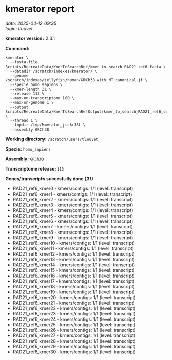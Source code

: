 # kmerator report
*date: 2025-04-12 09:35*  
*login: tlouvet*

**kmerator version:** 2.3.1

**Command:**

```
kmerator \
  --fasta-file Scripts/RecreateData/KmerToSearchRef/kmer_to_search_RAD21_ref6.fasta \
  --datadir /scratch/indexes/kmerator/ \
  --genome /scratch/indexes/jellyfish/human/GRCh38_with_MT_canonical.jf \
  --specie homo_sapiens \
  --kmer-length 31 \
  --release 113 \
  --max-on-transcriptome 100 \
  --max-on-genome 1 \
  --output Scripts/RecreateData/KmerToSearchRefOutput/kmer_to_search_RAD21_ref6_output \
  --thread 1 \
  --tmpdir /tmp/kmerator_jcskr38f \
  --assembly GRCh38
```

**Working directory:** `/scratch/users/tlouvet`

**Specie:** `homo_sapiens`

**Assembly:** `GRCh38`

**Transcriptome release:** `113`

**Genes/transcripts succesfully done (31)**

- RAD21_ref6_kmer0 - kmers/contigs: 1/1 (level: transcript)
- RAD21_ref6_kmer1 - kmers/contigs: 1/1 (level: transcript)
- RAD21_ref6_kmer2 - kmers/contigs: 1/1 (level: transcript)
- RAD21_ref6_kmer3 - kmers/contigs: 1/1 (level: transcript)
- RAD21_ref6_kmer4 - kmers/contigs: 1/1 (level: transcript)
- RAD21_ref6_kmer5 - kmers/contigs: 1/1 (level: transcript)
- RAD21_ref6_kmer6 - kmers/contigs: 1/1 (level: transcript)
- RAD21_ref6_kmer7 - kmers/contigs: 1/1 (level: transcript)
- RAD21_ref6_kmer8 - kmers/contigs: 1/1 (level: transcript)
- RAD21_ref6_kmer9 - kmers/contigs: 1/1 (level: transcript)
- RAD21_ref6_kmer10 - kmers/contigs: 1/1 (level: transcript)
- RAD21_ref6_kmer11 - kmers/contigs: 1/1 (level: transcript)
- RAD21_ref6_kmer12 - kmers/contigs: 1/1 (level: transcript)
- RAD21_ref6_kmer13 - kmers/contigs: 1/1 (level: transcript)
- RAD21_ref6_kmer14 - kmers/contigs: 1/1 (level: transcript)
- RAD21_ref6_kmer15 - kmers/contigs: 1/1 (level: transcript)
- RAD21_ref6_kmer16 - kmers/contigs: 1/1 (level: transcript)
- RAD21_ref6_kmer17 - kmers/contigs: 1/1 (level: transcript)
- RAD21_ref6_kmer18 - kmers/contigs: 1/1 (level: transcript)
- RAD21_ref6_kmer19 - kmers/contigs: 1/1 (level: transcript)
- RAD21_ref6_kmer20 - kmers/contigs: 1/1 (level: transcript)
- RAD21_ref6_kmer21 - kmers/contigs: 1/1 (level: transcript)
- RAD21_ref6_kmer22 - kmers/contigs: 1/1 (level: transcript)
- RAD21_ref6_kmer23 - kmers/contigs: 1/1 (level: transcript)
- RAD21_ref6_kmer24 - kmers/contigs: 1/1 (level: transcript)
- RAD21_ref6_kmer25 - kmers/contigs: 1/1 (level: transcript)
- RAD21_ref6_kmer26 - kmers/contigs: 1/1 (level: transcript)
- RAD21_ref6_kmer27 - kmers/contigs: 1/1 (level: transcript)
- RAD21_ref6_kmer28 - kmers/contigs: 1/1 (level: transcript)
- RAD21_ref6_kmer29 - kmers/contigs: 1/1 (level: transcript)
- RAD21_ref6_kmer30 - kmers/contigs: 1/1 (level: transcript)
